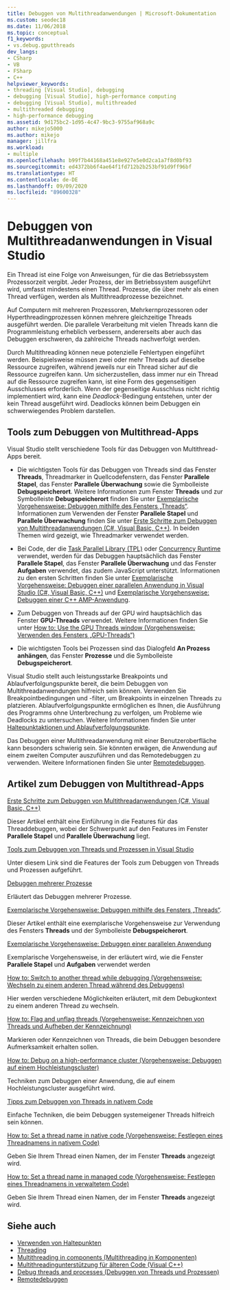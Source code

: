 ```yaml
---
title: Debuggen von Multithreadanwendungen | Microsoft-Dokumentation
ms.custom: seodec18
ms.date: 11/06/2018
ms.topic: conceptual
f1_keywords:
- vs.debug.gputthreads
dev_langs:
- CSharp
- VB
- FSharp
- C++
helpviewer_keywords:
- threading [Visual Studio], debugging
- debugging [Visual Studio], high-performance computing
- debugging [Visual Studio], multithreaded
- multithreaded debugging
- high-performance debugging
ms.assetid: 9d175bc2-1d95-4c47-9bc3-9755af968a9c
author: mikejo5000
ms.author: mikejo
manager: jillfra
ms.workload:
- multiple
ms.openlocfilehash: b99f7b44168a451e8e927e5e0d2ca1a7f8d0bf93
ms.sourcegitcommit: ed4372bb6f4ae64f1fd712b2b253bf91d9ff96bf
ms.translationtype: HT
ms.contentlocale: de-DE
ms.lasthandoff: 09/09/2020
ms.locfileid: "89600328"
---
```

# <a name="debug-multithreaded-applications-in-visual-studio"></a>Debuggen von Multithreadanwendungen in Visual Studio
Ein Thread ist eine Folge von Anweisungen, für die das Betriebssystem Prozessorzeit vergibt. Jeder Prozess, der im Betriebssystem ausgeführt wird, umfasst mindestens einen Thread. Prozesse, die über mehr als einen Thread verfügen, werden als Multithreadprozesse bezeichnet.

Auf Computern mit mehreren Prozessoren, Mehrkernprozessoren oder Hyperthreadingprozessen können mehrere gleichzeitige Threads ausgeführt werden. Die parallele Verarbeitung mit vielen Threads kann die Programmleistung erheblich verbessern, andererseits aber auch das Debuggen erschweren, da zahlreiche Threads nachverfolgt werden.

Durch Multithreading können neue potenzielle Fehlertypen eingeführt werden. Beispielsweise müssen zwei oder mehr Threads auf dieselbe Ressource zugreifen, während jeweils nur ein Thread sicher auf die Ressource zugreifen kann. Um sicherzustellen, dass immer nur ein Thread auf die Ressource zugreifen kann, ist eine Form des gegenseitigen Ausschlusses erforderlich. Wenn der gegenseitige Ausschluss nicht richtig implementiert wird, kann eine *Deadlock*-Bedingung entstehen, unter der kein Thread ausgeführt wird. Deadlocks können beim Debuggen ein schwerwiegendes Problem darstellen.

## <a name="tools-for-debugging-multithreaded-apps"></a>Tools zum Debuggen von Multithread-Apps

Visual Studio stellt verschiedene Tools für das Debuggen von Multithread-Apps bereit.

- Die wichtigsten Tools für das Debuggen von Threads sind das Fenster **Threads**, Threadmarker in Quellcodefenstern, das Fenster **Parallele Stapel**, das Fenster **Parallele Überwachung** sowie die Symbolleiste **Debugspeicherort**. Weitere Informationen zum Fenster **Threads** und zur Symbolleiste **Debugspeicherort** finden Sie unter [Exemplarische Vorgehensweise: Debuggen mithilfe des Fensters „Threads“](../debugger/how-to-use-the-threads-window.md). Informationen zum Verwenden der Fenster **Parallele Stapel** und **Parallele Überwachung** finden Sie unter [Erste Schritte zum Debuggen von Multithreadanwendungen (C#, Visual Basic, C++)](../debugger/get-started-debugging-multithreaded-apps.md). In beiden Themen wird gezeigt, wie Threadmarker verwendet werden.

- Bei Code, der die [Task Parallel Library (TPL)](/dotnet/standard/parallel-programming/task-parallel-library-tpl) oder [Concurrency Runtime](/cpp/parallel/concrt/concurrency-runtime/) verwendet, werden für das Debuggen hauptsächlich das Fenster **Parallele Stapel**, das Fenster **Parallele Überwachung** und das Fenster **Aufgaben** verwendet, das zudem JavaScript unterstützt. Informationen zu den ersten Schritten finden Sie unter [Exemplarische Vorgehensweise: Debuggen einer parallelen Anwendung in Visual Studio (C#, Visual Basic, C++)](../debugger/walkthrough-debugging-a-parallel-application.md) und [Exemplarische Vorgehensweise: Debuggen einer C++ AMP-Anwendung](/cpp/parallel/amp/walkthrough-debugging-a-cpp-amp-application).

- Zum Debuggen von Threads auf der GPU wird hauptsächlich das Fenster **GPU-Threads** verwendet. Weitere Informationen finden Sie unter [How to: Use the GPU Threads window (Vorgehensweise: Verwenden des Fensters „GPU-Threads“)](../debugger/how-to-use-the-gpu-threads-window.md)

- Die wichtigsten Tools bei Prozessen sind das Dialogfeld **An Prozess anhängen**, das Fenster **Prozesse** und die Symbolleiste **Debugspeicherort**.

Visual Studio stellt auch leistungsstarke Breakpoints und Ablaufverfolgungspunkte bereit, die beim Debuggen von Multithreadanwendungen hilfreich sein können. Verwenden Sie Breakpointbedingungen und -filter, um Breakpoints in einzelnen Threads zu platzieren. Ablaufverfolgungspunkte ermöglichen es Ihnen, die Ausführung des Programms ohne Unterbrechung zu verfolgen, um Probleme wie Deadlocks zu untersuchen. Weitere Informationen finden Sie unter [Haltepunktaktionen und Ablaufverfolgungspunkte](../debugger/using-breakpoints.md#BKMK_Print_to_the_Output_window_with_tracepoints).

Das Debuggen einer Multithreadanwendung mit einer Benutzeroberfläche kann besonders schwierig sein. Sie könnten erwägen, die Anwendung auf einem zweiten Computer auszuführen und das Remotedebuggen zu verwenden. Weitere Informationen finden Sie unter [Remotedebuggen](../debugger/remote-debugging.md).

## <a name="articles-about-debugging-multithreaded-apps"></a>Artikel zum Debuggen von Multithread-Apps

 [Erste Schritte zum Debuggen von Multithreadanwendungen (C#, Visual Basic, C++)](../debugger/get-started-debugging-multithreaded-apps.md)

Dieser Artikel enthält eine Einführung in die Features für das Threaddebuggen, wobei der Schwerpunkt auf den Features im Fenster **Parallele Stapel** und **Parallele Überwachung** liegt.

 [Tools zum Debuggen von Threads und Prozessen in Visual Studio](../debugger/debug-threads-and-processes.md)

Unter diesem Link sind die Features der Tools zum Debuggen von Threads und Prozessen aufgeführt.

 [Debuggen mehrerer Prozesse](../debugger/debug-multiple-processes.md)

Erläutert das Debuggen mehrerer Prozesse.

 [Exemplarische Vorgehensweise: Debuggen mithilfe des Fensters „Threads“](../debugger/how-to-use-the-threads-window.md).

Dieser Artikel enthält eine exemplarische Vorgehensweise zur Verwendung des Fensters **Threads** und der Symbolleiste **Debugspeicherort**.

 [Exemplarische Vorgehensweise: Debuggen einer parallelen Anwendung](../debugger/walkthrough-debugging-a-parallel-application.md)

Exemplarische Vorgehensweise, in der erläutert wird, wie die Fenster **Parallele Stapel** und **Aufgaben** verwendet werden

 [How to: Switch to another thread while debugging (Vorgehensweise: Wechseln zu einem anderen Thread während des Debuggens)](../debugger/how-to-switch-to-another-thread-while-debugging.md)

Hier werden verschiedene Möglichkeiten erläutert, mit dem Debugkontext zu einem anderen Thread zu wechseln.

 [How to: Flag and unflag threads (Vorgehensweise: Kennzeichnen von Threads und Aufheben der Kennzeichnung)](../debugger/how-to-flag-and-unflag-threads.md)

Markieren oder Kennzeichnen von Threads, die beim Debuggen besondere Aufmerksamkeit erhalten sollen.

 [How to: Debug on a high-performance cluster (Vorgehensweise: Debuggen auf einem Hochleistungscluster)](../debugger/how-to-debug-on-a-high-performance-cluster.md)

Techniken zum Debuggen einer Anwendung, die auf einem Hochleistungscluster ausgeführt wird.

 [Tipps zum Debuggen von Threads in nativem Code](../debugger/tips-for-debugging-threads-in-native-code.md)

Einfache Techniken, die beim Debuggen systemeigener Threads hilfreich sein können.

 [How to: Set a thread name in native code (Vorgehensweise: Festlegen eines Threadnamens in nativem Code)](../debugger/how-to-set-a-thread-name-in-native-code.md)

Geben Sie Ihrem Thread einen Namen, der im Fenster **Threads** angezeigt wird.

 [How to: Set a thread name in managed code (Vorgehensweise: Festlegen eines Threadnamens in verwaltetem Code)](../debugger/how-to-set-a-thread-name-in-managed-code.md)

Geben Sie Ihrem Thread einen Namen, der im Fenster **Threads** angezeigt wird.

## <a name="see-also"></a>Siehe auch

- [Verwenden von Haltepunkten](../debugger/using-breakpoints.md)
- [Threading](/dotnet/standard/threading/index)
- [Multithreading in components (Multithreading in Komponenten)](/previous-versions/3es4b6yy(v=vs.140))
- [Multithreadingunterstützung für älteren Code (Visual C++)](/cpp/parallel/multithreading-support-for-older-code-visual-cpp)
- [Debug threads and processes (Debuggen von Threads und Prozessen)](../debugger/debug-threads-and-processes.md)
- [Remotedebuggen](../debugger/remote-debugging.md)